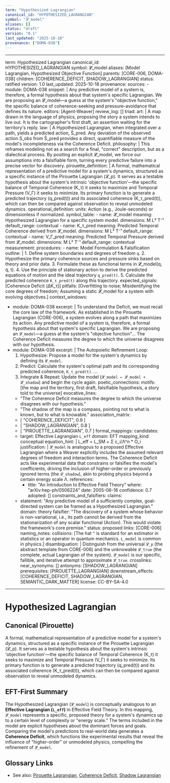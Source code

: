 ```yaml
---
term: "Hypothesized Lagrangian"
canonical_id: "HYPOTHESIZED_LAGRANGIAN"
symbol: "𝓛̂_model"
aliases: []
status: "draft"
version: "0.1"
last_updated: "2025-10-18"
provenance: ["DOMA-038"]
---
```


---
term: Hypothesized Lagrangian
canonical_id: HYPOTHESIZED_LAGRANGIAN
symbol: 𝓛̂_model
aliases: [Model Lagrangian, Hypothesized Objective Function]
parents: [CORE-006, DOMA-038]
children: [COHERENCE_DEFICIT, SHADOW_LAGRANGIAN]
status: ratified
version: 1.0
last_updated: 2025-10-18
provenance:
  sources:
    - module: DOMA-038
      snippet: |
        Any predictive model of a system is, therefore, a formal hypothesis about that system's specific Lagrangian. We are proposing an 𝓛̂_model—a guess at the system's "objective function," the specific balance of coherence-seeking and pressure-avoidance that defines its nature.
  editors: [Agent-Weaver]
  review_log: []
triad:
  art: |
    A map drawn in the language of physics, proposing the story a system intends to live out. It is the cartographer's first draft, an assertion waiting for the territory's reply.
  law: |
    A Hypothesized Lagrangian, when integrated over a path, yields a predicted action, Ŝ_pred. Any deviation of the observed action S_obs from Ŝ_pred provides a direct, quantifiable measure of the model's incompleteness via the Coherence Deficit.
  philosophy: |
    This reframes modeling not as a search for a final, "correct" description, but as a dialectical process. By positing an explicit 𝓛̂_model, we force our assumptions into a falsifiable form, turning every predictive failure into a precise vector for discovery.
pirouette_definition: |
  A formal, mathematical representation of a predictive model for a system's dynamics, structured as a specific instance of the Pirouette Lagrangian (𝓛_p). It serves as a testable hypothesis about the system's intrinsic 'objective function'—the specific balance of Temporal Coherence (K_τ) it seeks to maximize and Temporal Pressure (V_Γ) it seeks to minimize. Its primary function is to generate a predicted trajectory (q_pred(t)) and its associated coherence (K_τ_pred(t)), which can then be compared against observation to reveal unmodeled dynamics.
operational_definition:
  units: Action (e.g., Joule-seconds) or dimensionless if normalized.
  symbol_table:
    - name: 𝓛̂_model
      meaning: Hypothesized Lagrangian for a specific system model.
      dimensions: M L² T⁻¹
      default_range: contextual
    - name: K_τ_pred
      meaning: Predicted Temporal Coherence derived from 𝓛̂_model.
      dimensions: M L² T⁻¹
      default_range: contextual
    - name: V_Γ_pred
      meaning: Predicted Temporal Pressure derived from 𝓛̂_model.
      dimensions: M L² T⁻¹
      default_range: contextual
  measurement:
    procedures:
      - name: Model Formulation & Falsification
        outline: |
          1. Define system boundaries and degrees of freedom `q`.
          2. Hypothesize the primary coherence sources and pressure sinks based on theory and prior data.
          3. Formulate these as functional terms in 𝓛̂_model(q, q̇, t).
          4. Use the principle of stationary action to derive the predicted equations of motion and the ideal trajectory `q_pred(t)`.
          5. Calculate the predicted coherence `K_τ_pred(t)` along this trajectory.
        expected_signals: [Coherence Deficit (ΔK_τ)]
        pitfalls: [Overfitting to noise; Misidentifying the core degrees of freedom; Assuming a static 𝓛̂_model for a system with evolving objectives.]
context_windows:
  - module: DOMA-038
    excerpt: |
      To understand the Deficit, we must recall the core law of the framework. As established in the Pirouette Lagrangian (CORE-006), a system evolves along a path that maximizes its action. Any predictive model of a system is, therefore, a formal hypothesis about that system's specific Lagrangian. We are proposing an `𝓛̂_model`—a guess at the system's "objective function"... The Coherence Deficit measures the degree to which the universe disagrees with our hypothesis.
  - module: DOMA-038
    excerpt: |
      The Autopoietic Refinement Loop:
      1. Hypothesize: Propose a model for the system's dynamics by defining its `𝓛̂_model`.
      2. Predict: Calculate the system's optimal path and its corresponding predicted coherence, `K_τ_pred(t)`.
      ...
      6. Integrate & Repeat: Update the model (`𝓛̂_model ← 𝓛̂_model + 𝓛̂_shadow`) and begin the cycle again.
poetic_connections:
  motifs: [the map and the territory, first draft, falsifiable hypothesis, a story told to the universe]
  evocative_lines:
    - "The Coherence Deficit measures the degree to which the universe disagrees with our hypothesis."
    - "The shadow of the map is a compass, pointing not to what is known, but to what is knowable."
  association_matrix:
    - [ "COHERENCE_DEFICIT", 0.9 ]
    - [ "SHADOW_LAGRANGIAN", 0.8 ]
    - [ "PIROUETTE_LAGRANGIAN", 0.7 ]
formal_mappings:
  candidates:
    - target: Effective Lagrangian `L_eff`
      domain: EFT
      mapping_kind: conceptual
      equation_hint: |
        L_eff = L_SM + Σ c_i/Λ^n * O_i
      justification: |
        `𝓛̂_model` is analogous to a proposed Effective Lagrangian where a Weaver explicitly includes the assumed relevant degrees of freedom and interaction terms. The Coherence Deficit acts like experimental data that constrains or falsifies the model's coefficients, driving the inclusion of higher-order or previously ignored terms (the `𝓛_shadow`), akin to probing physics beyond a certain energy scale Λ.
      references:
        - title: "An Introduction to Effective Field Theory"
          where: "arXiv:hep-ph/0506224"
          date: 2005-06-16
      confidence: 0.7
  adopted: []
constraints_and_falsifiers:
  claims:
    - statement: "Any predictive model of a sufficiently complex, goal-directed system can be framed as a Hypothesized Lagrangian."
      domain: theory
      falsifier: "The discovery of a system whose behavior is non-variational, i.e., its path cannot be derived from the stationarization of any scalar functional (Action). This would violate the framework's core premise."
      status: proposed
      links: [CORE-006]
naming_notes:
  collisions: [The hat `^` is standard for an estimator in statistics or an operator in quantum mechanics. `L_model` is common in physics.]
  disambiguation: |
    Distinguish from the universal `𝓛_p` (the abstract template from CORE-006) and the unknowable `𝓛_true` (the complete, actual Lagrangian of the system). `𝓛̂_model` is our specific, fallible, and iterative attempt to approximate `𝓛_true`.
crosslinks:
  near_synonyms: []
  antonyms: [SHADOW_LAGRANGIAN]
  prerequisites: [PIROUETTE_LAGRANGIAN]
  downstream_effects: [COHERENCE_DEFICIT, SHADOW_LAGRANGIAN, SEMANTIC_DARK_MATTER]
license: CC-BY-SA-4.0
---

# Hypothesized Lagrangian

## Canonical (Pirouette)
A formal, mathematical representation of a predictive model for a system's dynamics, structured as a specific instance of the Pirouette Lagrangian (𝓛_p). It serves as a testable hypothesis about the system's intrinsic 'objective function'—the specific balance of Temporal Coherence (K_τ) it seeks to maximize and Temporal Pressure (V_Γ) it seeks to minimize. Its primary function is to generate a predicted trajectory (q_pred(t)) and its associated coherence (K_τ_pred(t)), which can then be compared against observation to reveal unmodeled dynamics.

## EFT-First Summary
The Hypothesized Lagrangian (`𝓛̂_model`) is conceptually analogous to an **Effective Lagrangian (`L_eff`)** in Effective Field Theory. In this mapping, `𝓛̂_model` represents a specific, proposed theory for a system's dynamics up to a certain level of complexity or "energy scale." The terms included in the model are explicit hypotheses about the dominant forces and goals. Comparing the model's predictions to real-world data generates a **Coherence Deficit**, which functions like experimental results that reveal the influence of "higher-order" or unmodeled physics, compelling the refinement of `𝓛̂_model`.

## Glossary Links
- See also: [Pirouette Lagrangian](PIROUETTE_LAGRANGIAN), [Coherence Deficit](COHERENCE_DEFICIT), [Shadow Lagrangian](SHADOW_LAGRANGIAN)